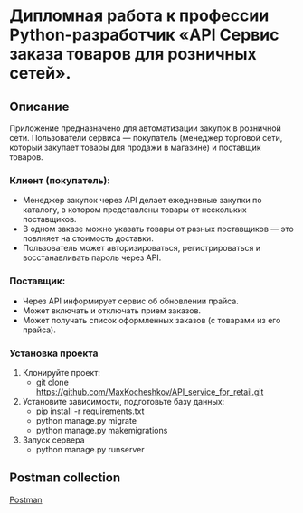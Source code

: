 # Дипломная работа к профессии Python-разработчик «API Сервис заказа товаров для розничных сетей».

## Описание
Приложение предназначено для автоматизации закупок в розничной сети. 
Пользователи сервиса — покупатель (менеджер торговой сети, который закупает товары для продажи в магазине) 
и поставщик товаров.

### Клиент (покупатель):
* Менеджер закупок через API делает ежедневные закупки по каталогу, в котором представлены товары от нескольких поставщиков.
* В одном заказе можно указать товары от разных поставщиков — это повлияет на стоимость доставки.
* Пользователь может авторизироваться, регистрироваться и восстанавливать пароль через API.

### Поставщик:
* Через API информирует сервис об обновлении прайса.
* Может включать и отключать прием заказов.
* Может получать список оформленных заказов (с товарами из его прайса).

### Установка проекта
1. Клонируйте проект:
   * git clone https://github.com/MaxKocheshkov/API_service_for_retail.git
1. Установите зависимости, подготовьте базу данных:
    * pip install -r requirements.txt
    * python manage.py migrate
    * python manage.py makemigrations
1. Запуск сервера 
    * python manage.py runserver

## Postman collection
   [Postman](https://documenter.getpostman.com/view/13098714/TVRq1kPn)
